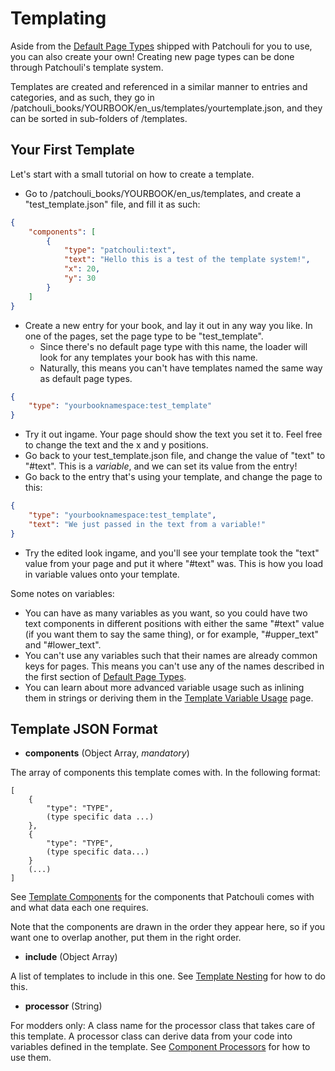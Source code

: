 # Templating

Aside from the [Default Page Types](/docs/patchouli-basics/page-types) shipped with Patchouli for you to use, you can also create your own! Creating new page types can be done through Patchouli's template system.

Templates are created and referenced in a similar manner to entries and categories, and as such, they go in /patchouli_books/YOURBOOK/en_us/templates/yourtemplate.json, and they can be sorted in sub-folders of /templates.

## Your First Template

Let's start with a small tutorial on how to create a template.

* Go to /patchouli_books/YOURBOOK/en_us/templates, and create a "test_template.json" file, and fill it as such:
```json
{
	"components": [
		{
			"type": "patchouli:text",
			"text": "Hello this is a test of the template system!",
			"x": 20,
			"y": 30
		}
	]
}
```

* Create a new entry for your book, and lay it out in any way you like. In one of the pages, set the page type to be "test_template". 
    * Since there's no default page type with this name, the loader will look for any templates your book has with this name.
    * Naturally, this means you can't have templates named the same way as default page types.
```json
{
    "type": "yourbooknamespace:test_template"
}
```

* Try it out ingame. Your page should show the text you set it to. Feel free to change the text and the x and y positions.
* Go back to your test_template.json file, and change the value of "text" to "#text". This is a _variable_, and we can set its value from the entry!
* Go back to the entry that's using your template, and change the page to this:
```json
{
    "type": "yourbooknamespace:test_template",
    "text": "We just passed in the text from a variable!"
}
```

* Try the edited look ingame, and you'll see your template took the "text" value from your page and put it where "#text" was. This is how you load in variable values onto your template. 
   
Some notes on variables:
 * You can have as many variables as you want, so you could have two text components in different positions with either the same "#text" value (if you want them to say the same thing), or for example, "#upper_text" and "#lower_text".
 * You can't use any variables such that their names are already common keys for pages. This means you can't use any of the names described in the first section of [Default Page Types](/docs/patchouli-basics/page-types).
 * You can learn about more advanced variable usage such as inlining them in strings or deriving them in the [Template Variable Usage](/docs/patchouli-advanced/template-variable-usage) page.

## Template JSON Format

* **components** (Object Array, _mandatory_)

The array of components this template comes with. In the following format:

```
[
    {
        "type": "TYPE",
        (type specific data ...)
    },
    {
        "type": "TYPE",
        (type specific data...)
    }
    (...)
]
```

See [Template Components](/docs/patchouli-advanced/default-components) for the components that Patchouli comes with and what data each one requires.

Note that the components are drawn in the order they appear here, so if you want one to overlap another, put them in the right order.

* **include** (Object Array)

A list of templates to include in this one. See [Template Nesting](/docs/patchouli-advanced/template-nesting) for how to do this.

* **processor** (String)

For modders only: A class name for the processor class that takes care of this template. A processor class can derive data from your code into variables defined in the template. See [Component Processors](/docs/patchouli-advanced/component-processors) for how to use them.
